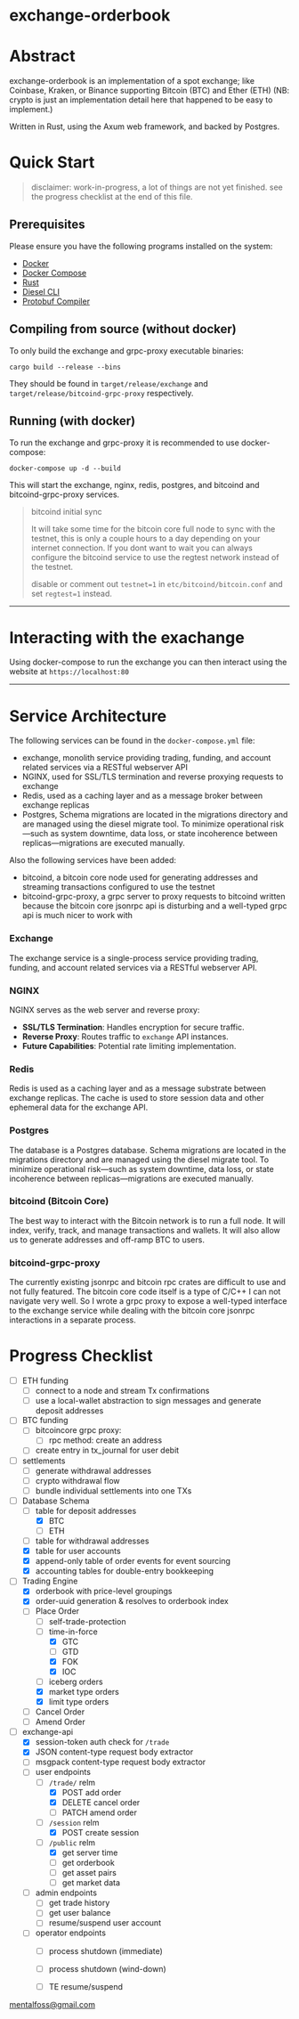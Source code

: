 # exchange-orderbook

# Abstract

exchange-orderbook is an implementation of a spot exchange; like Coinbase, Kraken, or Binance supporting Bitcoin (BTC) and Ether (ETH) (NB: crypto is just an implementation detail here that happened to be easy to implement.)

Written in Rust, using the Axum web framework, and backed by Postgres.

# Quick Start

> disclaimer: work-in-progress, a lot of things are not yet finished. see the progress checklist at the end of this file.

## Prerequisites

Please ensure you have the following programs installed on the system:

- [Docker](https://docs.docker.com/get-docker/)
- [Docker Compose](https://docs.docker.com/compose/install/)
- [Rust](https://www.rust-lang.org/tools/install)
- [Diesel CLI](https://diesel.rs/guides/getting-started/)
- [Protobuf Compiler](https://grpc.io/docs/protoc-installation/)

## Compiling from source (without docker)

To only build the exchange and grpc-proxy executable binaries:

```
cargo build --release --bins
```

They should be found in `target/release/exchange` and `target/release/bitcoind-grpc-proxy` respectively.

## Running (with docker)

To run the exchange and grpc-proxy it is recommended to use docker-compose:

```
docker-compose up -d --build
```

This will start the exchange, nginx, redis, postgres, and bitcoind and bitcoind-grpc-proxy services.

> bitcoind initial sync
>
> It will take some time for the bitcoin core full node to sync with the testnet, this is only a couple hours to a day
> depending on your internet connection. If you dont want to wait you can always configure the bitcoind service to use the
> regtest network instead of the testnet.
>
> disable or comment out `testnet=1` in `etc/bitcoind/bitcoin.conf` and set `regtest=1` instead.


<hr>

# Interacting with the exachange

Using docker-compose to run the exchange you can then interact using the website at `https://localhost:80`

<hr>


# Service Architecture

The following services can be found in the `docker-compose.yml` file:

* exchange, monolith service providing trading, funding, and account related services via a RESTful webserver API
* NGINX, used for SSL/TLS termination and reverse proxying requests to exchange
* Redis, used as a caching layer and as a message broker between exchange replicas
* Postgres, Schema migrations are located in the migrations directory and are managed using the diesel migrate tool. To minimize operational risk—such as system downtime, data loss, or state incoherence between replicas—migrations are executed manually.

Also the following services have been added:

* bitcoind, a bitcoin core node used for generating addresses and streaming transactions configured to use the testnet
* bitcoind-grpc-proxy, a grpc server to proxy requests to bitcoind written because the bitcoin core jsonrpc api is disturbing and a well-typed grpc api is much nicer to work with

### Exchange

The exchange service is a single-process service providing trading, funding, and account related services via a RESTful webserver API.

### NGINX

NGINX serves as the web server and reverse proxy:

- **SSL/TLS Termination**: Handles encryption for secure traffic.
- **Reverse Proxy**: Routes traffic to `exchange` API instances.
- **Future Capabilities**: Potential rate limiting implementation.

### Redis

Redis is used as a caching layer and as a message substrate between exchange replicas. The cache is used to store session
data and other ephemeral data for the exchange API.

### Postgres

The database is a Postgres database. Schema migrations are located in the migrations directory and are managed using the diesel migrate tool. To minimize operational risk—such as system downtime, data loss, or state incoherence between replicas—migrations are executed manually.

### bitcoind (Bitcoin Core)

The best way to interact with the Bitcoin network is to run a full node. It will index, verify, track, and manage transactions and wallets. It will also allow us to generate addresses and off-ramp BTC to users.

### bitcoind-grpc-proxy

The currently existing jsonrpc and bitcoin rpc crates are difficult to use and not fully featured. The bitcoin core code itself is a type of C/C++ I can not navigate very well. So I wrote a grpc proxy to expose a well-typed interface to the exchange service while dealing with the bitcoin core jsonrpc interactions in a separate process.

# Progress Checklist

- [ ] ETH funding
    - [ ] connect to a node and stream Tx confirmations
    - [ ] use a local-wallet abstraction to sign messages and generate deposit addresses
- [ ] BTC funding
    - [ ] bitcoincore grpc proxy:
        - [ ] rpc method: create an address
    - [ ] create entry in tx_journal for user debit
- [ ] settlements
    - [ ] generate withdrawal addresses
    - [ ] crypto withdrawal flow
    - [ ] bundle individual settlements into one TXs
- [ ] Database Schema
    - [ ] table for deposit addresses
        - [x] BTC
        - [ ] ETH
    - [ ] table for withdrawal addresses
    - [x] table for user accounts
    - [x] append-only table of order events for event sourcing
    - [x] accounting tables for double-entry bookkeeping
- [ ] Trading Engine
    - [x] orderbook with price-level groupings
    - [x] order-uuid generation & resolves to orderbook index
    - [ ] Place Order
        - [ ] self-trade-protection
        - [ ] time-in-force
            - [x] GTC
            - [ ] GTD
            - [x] FOK
            - [x] IOC
        - [ ] iceberg orders
        - [x] market type orders
        - [x] limit type orders
    - [ ] Cancel Order
    - [ ] Amend Order
- [ ] exchange-api
    - [x] session-token auth check for `/trade`
    - [x] JSON content-type request body extractor
    - [ ] msgpack content-type request body extractor
    - [ ] user endpoints
        - [ ] `/trade/` relm
            - [x] POST add order
            - [x] DELETE cancel order
            - [ ] PATCH amend order
        - [ ] `/session` relm
            - [x] POST create session
        - [ ] `/public` relm
            - [x] get server time
            - [ ] get orderbook
            - [ ] get asset pairs
            - [ ] get market data
    - [ ] admin endpoints
        - [ ] get trade history
        - [ ] get user balance
        - [ ] resume/suspend user account
    - [ ] operator endpoints
        - [ ] process shutdown (immediate)
        - [ ] process shutdown (wind-down)
        - [ ] TE resume/suspend


mentalfoss@gmail.com

[tinyvec]: https://docs.rs/tinyvec
[event sourcing]: https://microservices.io/patterns/data/event-sourcing.html
